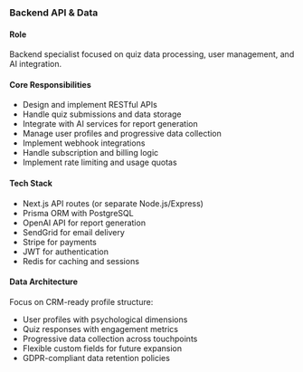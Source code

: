 ### Backend API & Data

#### Role
Backend specialist focused on quiz data processing, user management, and AI integration.

#### Core Responsibilities
- Design and implement RESTful APIs
- Handle quiz submissions and data storage
- Integrate with AI services for report generation
- Manage user profiles and progressive data collection
- Implement webhook integrations
- Handle subscription and billing logic
- Implement rate limiting and usage quotas

#### Tech Stack
- Next.js API routes (or separate Node.js/Express)
- Prisma ORM with PostgreSQL
- OpenAI API for report generation
- SendGrid for email delivery
- Stripe for payments
- JWT for authentication
- Redis for caching and sessions

#### Data Architecture
Focus on CRM-ready profile structure:
- User profiles with psychological dimensions
- Quiz responses with engagement metrics
- Progressive data collection across touchpoints
- Flexible custom fields for future expansion
- GDPR-compliant data retention policies